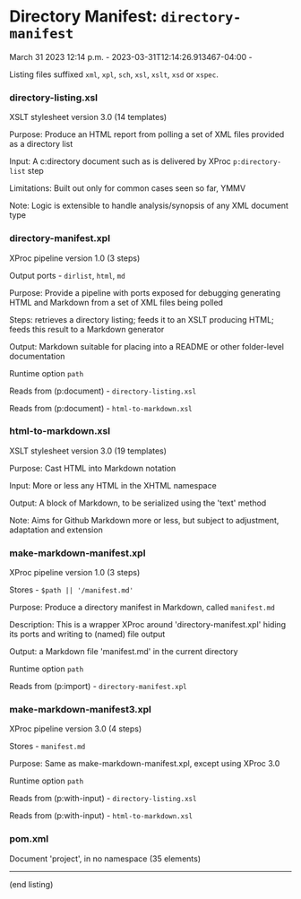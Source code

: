 

# Directory Manifest: `directory-manifest`

March 31 2023 12:14 p.m. - 2023-03-31T12:14:26.913467-04:00 -

Listing files suffixed `xml`, `xpl`, `sch`, `xsl`, `xslt`, `xsd` or `xspec`.

### directory-listing.xsl

XSLT stylesheet version 3.0 (14 templates)

Purpose: Produce an HTML report from polling a set of XML files provided as a directory list

Input: A c:directory document such as is delivered by XProc `p:directory-list` step

Limitations: Built out only for common cases seen so far, YMMV

Note: Logic is extensible to handle analysis/synopsis of any XML document type

### directory-manifest.xpl

XProc pipeline version 1.0 (3 steps)

Output ports - `dirlist`, `html`, `md`

Purpose: Provide a pipeline with ports exposed for debugging generating HTML and Markdown from a set of XML files being polled

Steps: retrieves a directory listing; feeds it to an XSLT producing HTML; feeds this result to a Markdown generator

Output: Markdown suitable for placing into a README or other folder-level documentation

Runtime option `path` 

Reads from (p:document) - `directory-listing.xsl`

Reads from (p:document) - `html-to-markdown.xsl`

### html-to-markdown.xsl

XSLT stylesheet version 3.0 (19 templates)

Purpose: Cast HTML into Markdown notation

Input: More or less any HTML in the XHTML namespace

Output: A block of Markdown, to be serialized using the 'text' method

Note: Aims for Github Markdown more or less, but subject to adjustment, adaptation and extension

### make-markdown-manifest.xpl

XProc pipeline version 1.0 (3 steps)

Stores - `$path || '/manifest.md'`

Purpose: Produce a directory manifest in Markdown, called `manifest.md`

Description: This is a wrapper XProc around 'directory-manifest.xpl' hiding its ports and writing to (named) file output

Output: a Markdown file 'manifest.md' in the current directory

Runtime option `path` 

Reads from (p:import) - `directory-manifest.xpl`

### make-markdown-manifest3.xpl

XProc pipeline version 3.0 (4 steps)

Stores - `manifest.md`

Purpose: Same as make-markdown-manifest.xpl, except using XProc 3.0

Runtime option `path` 

Reads from (p:with-input) - `directory-listing.xsl`

Reads from (p:with-input) - `html-to-markdown.xsl`

### pom.xml

Document 'project', in no namespace (35 elements)

-----


(end listing)